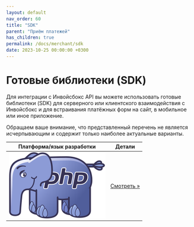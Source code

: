 ```yaml
---
layout: default
nav_order: 60
title: "SDK"
parent: "Приём платежей"
has_children: true
permalink: /docs/merchant/sdk
date: 2023-10-25 00:00:00 +0300
---
```


# Готовые библиотеки (SDK)

Для интеграции с Инвойсбокс API вы можете использовать готовые библиотеки (SDK) для серверного или клиентского
взаимодействия с Инвойсбокс и для встраивания платёжных форм на сайт, в мобильное или иное приложение.

Обращаем ваше внимание, что представленный перечень не является исчерпывающим и содержит только наиболее
актуальные варианты.


| Платформа/язык разработки          | Детали
| -----------------------------------| ---------------------------------------
| ![PHP](/assets/images/sdk/php.svg) | [Смотреть &raquo;](/docs/merchant/sdk/php)
